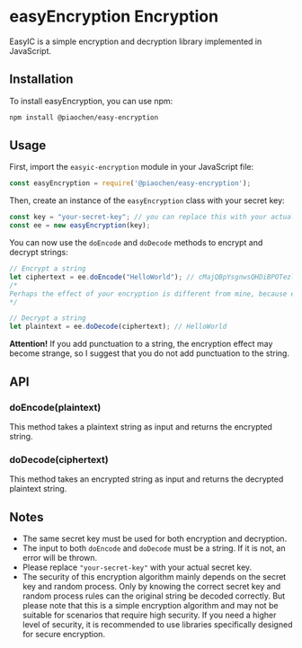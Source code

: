 # easyEncryption Encryption

EasyIC is a simple encryption and decryption library implemented in JavaScript.

## Installation

To install easyEncryption, you can use npm:

```bash
npm install @piaochen/easy-encryption
```

## Usage

First, import the `easyic-encryption` module in your JavaScript file:

```js
const easyEncryption = require('@piaochen/easy-encryption');
```

Then, create an instance of the `easyEncryption` class with your secret key:

```js
const key = "your-secret-key"; // you can replace this with your actual secret key
const ee = new easyEncryption(key);
```

You can now use the `doEncode` and `doDecode` methods to encrypt and decrypt strings:

```js
// Encrypt a string
let ciphertext = ee.doEncode("HelloWorld"); // cMajQBpYsgnwsQHDiBPOTezlERPsQvsulGINyvJoQWFKCtYLvCojxbFpYrYdSHqXjLDE
/*
Perhaps the effect of your encryption is different from mine, because easyEncryption uses random numbers during the encryption process, resulting in different encrypted strings in each encryption. But it won't affect its normal decryption!
*/

// Decrypt a string
let plaintext = ee.doDecode(ciphertext); // HelloWorld
```

**Attention!** If you add punctuation to a string, the encryption effect may become strange, so I suggest that you do not add punctuation to the string.

## API

### doEncode(plaintext)

This method takes a plaintext string as input and returns the encrypted string.

### doDecode(ciphertext)

This method takes an encrypted string as input and returns the decrypted plaintext string.

## Notes

- The same secret key must be used for both encryption and decryption.
- The input to both `doEncode` and `doDecode` must be a string. If it is not, an error will be thrown.
- Please replace `"your-secret-key"` with your actual secret key. 
- The security of this encryption algorithm mainly depends on the secret key and random process. Only by knowing the correct secret key and random process rules can the original string be decoded correctly. But please note that this is a simple encryption algorithm and may not be suitable for scenarios that require high security. If you need a higher level of security, it is recommended to use libraries specifically designed for secure encryption.